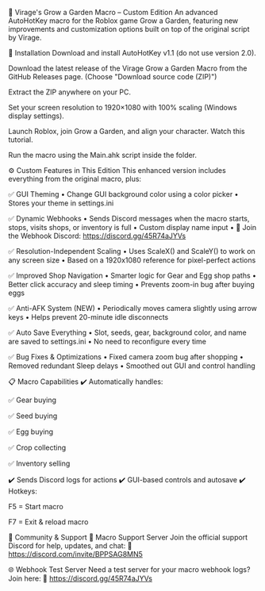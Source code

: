 🌱 Virage's Grow a Garden Macro – Custom Edition An advanced AutoHotKey macro for the Roblox game Grow a Garden, featuring new improvements and customization options built on top of the original script by Virage.

🚀 Installation Download and install AutoHotKey v1.1 (do not use version 2.0).

Download the latest release of the Virage Grow a Garden Macro from the GitHub Releases page. (Choose "Download source code (ZIP)")

Extract the ZIP anywhere on your PC.

Set your screen resolution to 1920×1080 with 100% scaling (Windows display settings).

Launch Roblox, join Grow a Garden, and align your character. Watch this tutorial.

Run the macro using the Main.ahk script inside the folder.

⚙️ Custom Features in This Edition This enhanced version includes everything from the original macro, plus:

✅ GUI Theming • Change GUI background color using a color picker • Stores your theme in settings.ini

✅ Dynamic Webhooks • Sends Discord messages when the macro starts, stops, visits shops, or inventory is full • Custom display name input • 🔗 Join the Webhook Discord: https://discord.gg/45R74aJYVs

✅ Resolution-Independent Scaling • Uses ScaleX() and ScaleY() to work on any screen size • Based on a 1920x1080 reference for pixel-perfect actions

✅ Improved Shop Navigation • Smarter logic for Gear and Egg shop paths • Better click accuracy and sleep timing • Prevents zoom-in bug after buying eggs

✅ Anti-AFK System (NEW) • Periodically moves camera slightly using arrow keys • Helps prevent 20-minute idle disconnects

✅ Auto Save Everything • Slot, seeds, gear, background color, and name are saved to settings.ini • No need to reconfigure every time

✅ Bug Fixes & Optimizations • Fixed camera zoom bug after shopping • Removed redundant Sleep delays • Smoothed out GUI and control handling

📋 Macro Capabilities ✔️ Automatically handles:

✅ Gear buying

✅ Seed buying

✅ Egg buying

✅ Crop collecting

✅ Inventory selling

✔️ Sends Discord logs for actions ✔️ GUI-based controls and autosave ✔️ Hotkeys:

F5 = Start macro

F7 = Exit & reload macro

💬 Community & Support 🔧 Macro Support Server Join the official support Discord for help, updates, and chat: 🔗 https://discord.com/invite/BPPSAG8MN5

🌐 Webhook Test Server Need a test server for your macro webhook logs? Join here: 🔗 https://discord.gg/45R74aJYVs
